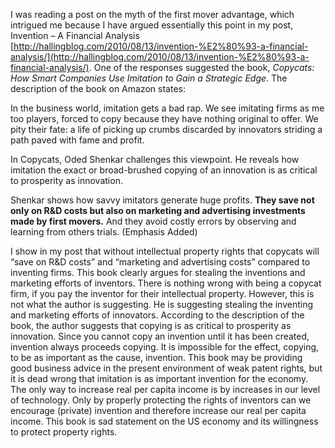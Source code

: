 
I was reading a post on the myth of the first mover advantage, which intrigued me because I have argued essentially this point in my post, Invention – A Financial Analysis [http://hallingblog.com/2010/08/13/invention-%E2%80%93-a-financial-analysis/](http://hallingblog.com/2010/08/13/invention-%E2%80%93-a-financial-analysis/). One of the responses suggested the book, _Copycats: How Smart Companies Use Imitation to Gain a Strategic Edge_. The description of the book on Amazon states:

In the business world, imitation gets a bad rap. We see imitating firms as me too players, forced to copy because they have nothing original to offer. We pity their fate: a life of picking up crumbs discarded by innovators striding a path paved with fame and profit.   
  
In Copycats, Oded Shenkar challenges this viewpoint. He reveals how imitation the exact or broad-brushed copying of an innovation is as critical to prosperity as innovation.  
  
Shenkar shows how savvy imitators generate huge profits. **They save not only on R&D costs but also on marketing and advertising investments made by first movers.** And they avoid costly errors by observing and learning from others trials. (Emphasis Added)

  
  

I show in my post that without intellectual property rights that copycats will “save on R&D costs” and “marketing and advertising costs” compared to inventing firms. This book clearly argues for stealing the inventions and marketing efforts of inventors. There is nothing wrong with being a copycat firm, if you pay the inventor for their intellectual property. However, this is not what the author is suggesting. He is suggesting stealing the inventing and marketing efforts of innovators. According to the description of the book, the author suggests that copying is as critical to prosperity as innovation. Since you cannot copy an invention until it has been created, invention always proceeds copying. It is impossible for the effect, copying, to be as important as the cause, invention. This book may be providing good business advice in the present environment of weak patent rights, but it is dead wrong that imitation is as important invention for the economy. The only way to increase real per capita income is by increases in our level of technology. Only by properly protecting the rights of inventors can we encourage (private) invention and therefore increase our real per capita income. This book is sad statement on the US economy and its willingness to protect property rights.